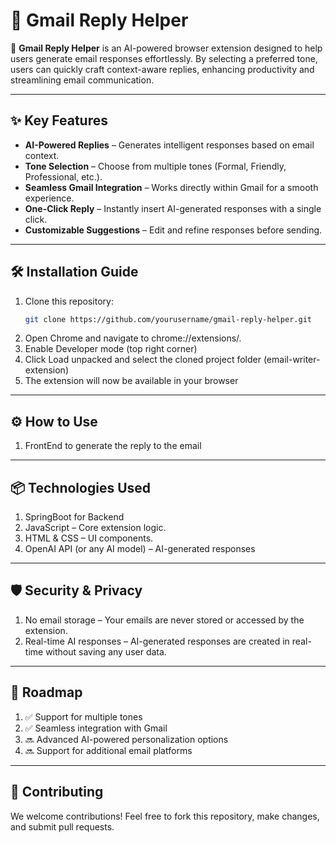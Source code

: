 # 📧 Gmail Reply Helper

🚀 **Gmail Reply Helper** is an AI-powered browser extension designed to help users generate email responses effortlessly. By selecting a preferred tone, users can quickly craft context-aware replies, enhancing productivity and streamlining email communication.

---

## ✨ Key Features

- **AI-Powered Replies** – Generates intelligent responses based on email context.
- **Tone Selection** – Choose from multiple tones (Formal, Friendly, Professional, etc.).
- **Seamless Gmail Integration** – Works directly within Gmail for a smooth experience.
- **One-Click Reply** – Instantly insert AI-generated responses with a single click.
- **Customizable Suggestions** – Edit and refine responses before sending.

---

## 🛠 Installation Guide

1. Clone this repository:
   ```bash
   git clone https://github.com/yourusername/gmail-reply-helper.git
   ```
2. Open Chrome and navigate to chrome://extensions/.
3. Enable Developer mode (top right corner)
4. Click Load unpacked and select the cloned project folder (email-writer-extension)
5. The extension will now be available in your browser
   
---

## ⚙️ How to Use
1. FrontEnd to generate the reply to the email



---

## 📦 Technologies Used
1. SpringBoot for Backend
2. JavaScript – Core extension logic.
3. HTML & CSS – UI components.
4. OpenAI API (or any AI model) – AI-generated responses

---

## 🛡 Security & Privacy
1. No email storage – Your emails are never stored or accessed by the extension.
2. Real-time AI responses – AI-generated responses are created in real-time without saving any user data.

---

## 🚀 Roadmap
1. ✅ Support for multiple tones
2. ✅ Seamless integration with Gmail
3. 🔜 Advanced AI-powered personalization options
4. 🔜 Support for additional email platforms

---

## 🤝 Contributing
We welcome contributions! Feel free to fork this repository, make changes, and submit pull requests.

   
